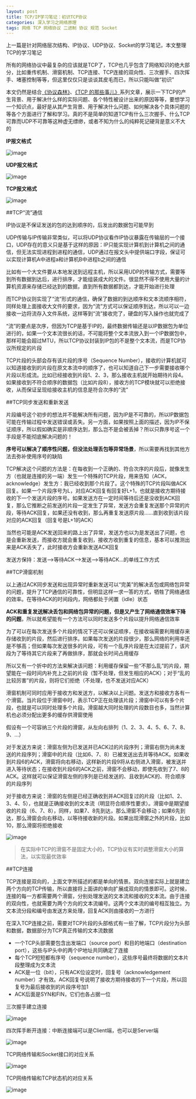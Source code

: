 ```yaml
---
layout: post
title: TCP/IP学习笔记：初识TCP协议
categories: 深入学习之网络原理
tags: 网络 TCP 网络协议 二进制 协议 规范 Socket
---
```


上一篇是针对网络层次结构、IP协议、UDP协议、Socket的学习笔记，本文整理TCP的学习笔记

所有的网络协议中最复杂的应该就是TCP了，TCP也几乎包含了网络知识的绝大部分，比如重传机制、滑窗机制、TCP连接、TCP连接的双向性、三次握手、四次挥手、堵塞控制等等，但这里仅仅只是谈谈其皮毛而已，所以只能叫做“初识”

本文仍然是结合[《协议森林》](http://www.cnblogs.com/vamei/archive/2012/12/05/2802811.html)、[《TCP 的那些事儿》](http://coolshell.cn/articles/11564.html)系列文章，展示一下TCP的产生背景、用于解决什么样的实际问题、各个特性被设计出来的原因等等，要想学习一个知识点，最好是从其产生背景、用于解决什么问题、如何解决各个具体问题的等各个方面进行了解和学习。真的不是简单的知道TCP有什么三次握手、什么TCP可靠而UDP不可靠等这种虚无缥缈，或者不知为什么的纯粹死记硬背是意义不大的

**IP报文格式**

![image](../media/image/2016-10-21/02.png)

**UDP报文格式**

![image](../media/image/2016-10-21/03.png)

**TCP报文格式**

![image](../media/image/2016-10-21/04.png)

##TCP“流”通信

IP协议是不保证发送的包的达到顺序的，后发出的数据包可能早到

UDP传输与IP传输非常类似，可以将UDP协议看作IP协议暴露在传输层的一个接口，UDP存在的意义只是基于这样的原因：IP只能实现计算机到计算机之间的通信，但无法实现进程到进程的通信，UDP通过在报文头中提供端口字段，保证可以实现计算机A中进程a和计算机B中进程b之间的通信

比如有一个大文件要从本地发送到远程主机，所以采用UDP的传输方式，需要等到所有数据到达后，进行排序，才能组装成大的文件。很显然不得不使用大量的计算机资源来存储已经达到的数据，直到所有数据都到达，才能开始进行处理

而TCP协议则实现了“流”形式的通信，确保了数据的到达顺序和文本流顺序相符，同样处理上面接收大文件的要求，因为“流”方式可以保证顺序到达，所以可以一边接收一边将流存入文件系统，这样等到“流”接收完了，硬盘的写入操作也就完成了

“流”的要点是次序，但因为TCP是基于IP的，最终数据传输还是以IP数据包为单位进行的，如果一个文本流很长的话，不可能将整个文本流放入到一个IP数据包中，那样可能会超过MTU，所以TCP协议封装到IP包的不是整个文本流，而是TCP协议所规定的片段

TCP片段的头部会存有该片段的序号（Sequence Number），接收的计算机就可以知道接收到的片段在原文本流中的顺序了，也可以知道自己下一步需要接收哪个片段以形成流。比如已经接收到片段1、2、3，那么接收主机就开始期待片段4。如果接收到不符合顺序的数据包（比如片段8），接收方的TCP模块就可以拒绝接收，从而保证呈现给接收主机的信息是符合次序的“流”

##TCP同步发送和重新发送

片段编号这个初步的想法并不能解决所有问题，因为IP是不可靠的，所以IP数据包可能在传输过程中发送错误或丢失。另一方面，如果按照上面的描述，因为IP不保证顺序，所以假如确实是非顺序达到，那么岂不是会被丢掉？所以只靠序号这一个手段是不能彻底解决问题的！

**序号可以解决了顺序性问题，但没法处理丢包等异常场景**，所以需要再找到其他方法去弥补使用序号的缺陷

TCP解决这个问题的方法是：在每收到一个正确的、符合次序的片段后，就像发生方（也就是连接的另一端）发生一个特殊的TCP片段，用来告知（ACK，acknowledge）发生方：我已经收到那个片段了。这个特殊的TCP片段叫做ACK回复。如果一个片段序号为L，对应ACK回复有回复好L+1，也就是接收方期待接收的下一个发送片段的序号。如果发送方在一定时间等待后还是没收到ACK回复，那么它推断之前发送的片段一定发生了异常，发送方会重复发送那个异常的片段，等待ACK回复，如果还没有收到，那么再重复发送原片段......直到收到该片段对应的ACK回复（回复号是L+1的ACK）

当然也可能是ACK发送回来的路上出了异常，发送方也以为是发送出了问题，也是会重新发送，而接收方就会重复收到，接收方收到重复的信息，基本可以推测出来是ACK丢失了，此时接收方会重新发送ACK回复

发送方保持：发送-->等待ACK-->发送-->等待ACK...的单线工作方式

##TCP滑窗机制

以上通过ACK同步发送和出现异常时重新发送可以“完美”的解决丢包或网络包异常的问题，提升了TCP通信的可靠性，但明显这样一求一答的方式，牺牲了网络通信的效率。在等待ACK的时间段内，网络都处于闲置（idle）状态

**ACK和重复发送解决丢包和网络包异常的问题，但是又产生了网络通信效率下降的问题**，所以就希望能有一个方法可以同时发送多个片段以提升网络通信效率

为了可以在每次发送多个片段的情况下还可以保证顺序，在接收端需要利用缓存来存储收到的片段，然后进行排序。如果每次发送的片段很少，那么网络的利用率还是不够高；但如果每次发送很多的片段，可有一个乱序片段是在太过提前了，该片段为了等待其它片段来了再做排序，那就会长时间占用缓存

所以又有一个折中的方法来解决该问题：利用缓存保留一些“不那么乱”的片段，期望能在一段时间内补充上之前的片段（暂不处理，但发生相应的ACK）；对于“乱的比较厉害”的片段，则将它们拒绝（不处理，也不发送对应ACK）

滑窗机制可同时应用于接收方和发送方，以解决以上问题。发送方和接收方各有一个滑窗。当片段位于滑窗中时，表示TCP正在处理该片段；滑窗中可以有多个片段，也就是可以同时处理多个片段。滑窗越大同时处理的片段数目也多，当然计算机也必须分配出更多的缓存供滑窗使用

假设有一个可容纳三个片段的滑窗，从左向右排列（1、2、3、4、5、6、7、8、9、...）

对于发送方来说：滑窗左侧为已发送并已ACK过的片段序列；滑窗右侧为尚未发送的片段序列；滑窗中的片段（比如6、7、8）已被发送出去并等待ACK。如果收到片段6的ACK，滑窗将向右移动，这样新的片段9将从右侧进入滑窗，被发送并进入等待状态；在接收到片段6的ACK之前，滑窗不会移动，即使先收到了7、8的ACK。这样就可以保证滑窗左侧的序列是已经发送的、且收到ACK的、符合顺序的片段序列

对于接收方来说：滑窗的左侧是已经正确收到并ACK回复过的片段（比如1、2、3、4、5），也就是正确接收到的文本流（明显符合顺序性要求）。滑窗中是期望接收的片段（6、7、8），同样，如果7、8先到达，那么滑窗不会移动；如果6先到达，那么滑窗会向右移动，以等待接收新的片段。如果出现滑窗之外的片段，比如10，那么滑窗将拒绝接收

![image](../media/image/2016-10-23/01.png)

>在实际中TCP的滑窗不是固定大小的，TCP协议有实时调整滑窗大小的算法，以实现最优效率

##TCP连接

TCP连接是双向的，上面文字所描述的都是单向的情景。双向连接实际上就是建立两个方向的TCP传输，所以直接将上面讲的单向扩展成双向的情景即可。这时候，连接的每一方都需要两个滑窗，分别处理发送的文本流和接收的文本流。由于连接的双向性，也就需要为两个方向的文本流编号。这两个文本流的编号相互独立。为文本流分段和编号由发送方来处理，回复ACK则由接收的一方进行

在深入TCP连接之前，需要对TCP片段的头部格式有一些了解，TCP片段分为头部和数据，数据部分为TCP真正传输的文本流数据

* 一个TCP头部需要包含出发端口（source port）和目的地端口（destination port），这些与IP头中的两个IP地址共同确定了连接
* 每个TCP短短都有序号（sequence number），这些序号最终将数据的文本片段整理成为文本流
* ACK是一位（bit），只有ACK位设定时，回复号（acknowledgement number）才有效。ACK回复号说明了接收方期待接收的下一个片段，所以回复号为最后接收到的片段序号加1
* ACK后面是SYN和FIN，它们也各占据一位

三次握手建立连接

![image](../media/image/2016-10-23/02.png)

四次挥手断开连接：中断连接端可以是Client端，也可以是Server端

![image](../media/image/2016-10-23/03.png)

TCP网络传输和Socket接口的对应关系

![image](../media/image/2016-10-23/04.jpg)

TCP网络传输和TCP状态机的对应关系

![image](../media/image/2016-10-23/05.png)
